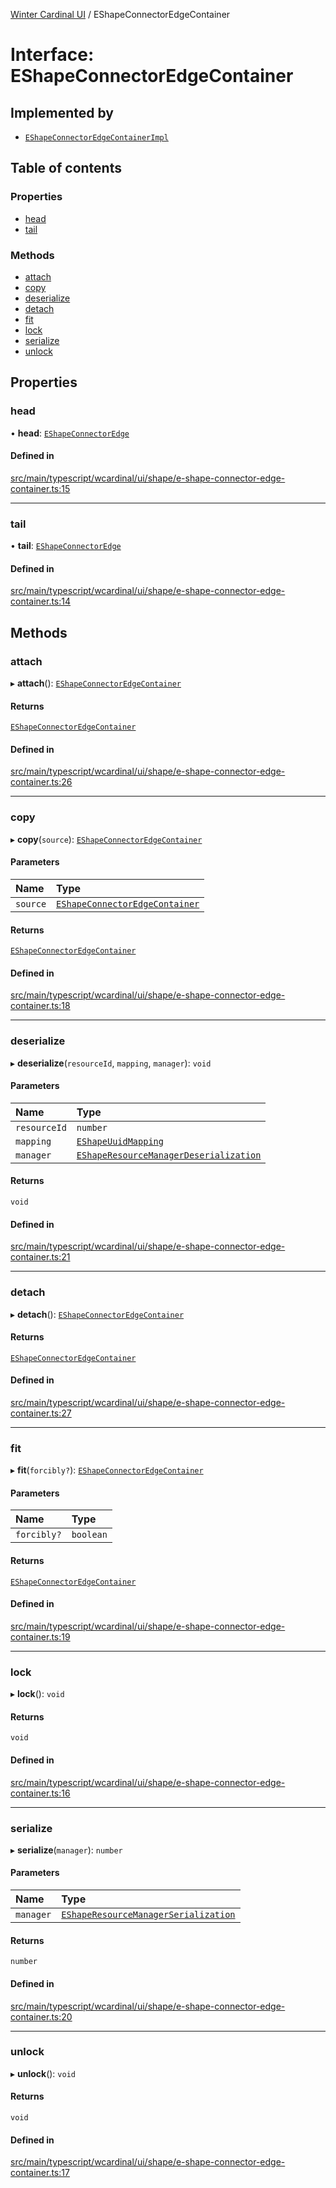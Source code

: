 [Winter Cardinal UI](../README.md) / EShapeConnectorEdgeContainer

# Interface: EShapeConnectorEdgeContainer

## Implemented by

- [`EShapeConnectorEdgeContainerImpl`](../classes/EShapeConnectorEdgeContainerImpl.md)

## Table of contents

### Properties

- [head](EShapeConnectorEdgeContainer.md#head)
- [tail](EShapeConnectorEdgeContainer.md#tail)

### Methods

- [attach](EShapeConnectorEdgeContainer.md#attach)
- [copy](EShapeConnectorEdgeContainer.md#copy)
- [deserialize](EShapeConnectorEdgeContainer.md#deserialize)
- [detach](EShapeConnectorEdgeContainer.md#detach)
- [fit](EShapeConnectorEdgeContainer.md#fit)
- [lock](EShapeConnectorEdgeContainer.md#lock)
- [serialize](EShapeConnectorEdgeContainer.md#serialize)
- [unlock](EShapeConnectorEdgeContainer.md#unlock)

## Properties

### head

• **head**: [`EShapeConnectorEdge`](EShapeConnectorEdge.md)

#### Defined in

[src/main/typescript/wcardinal/ui/shape/e-shape-connector-edge-container.ts:15](https://github.com/winter-cardinal/winter-cardinal-ui/blob/v0.154.0/src/main/typescript/wcardinal/ui/shape/e-shape-connector-edge-container.ts#L15)

___

### tail

• **tail**: [`EShapeConnectorEdge`](EShapeConnectorEdge.md)

#### Defined in

[src/main/typescript/wcardinal/ui/shape/e-shape-connector-edge-container.ts:14](https://github.com/winter-cardinal/winter-cardinal-ui/blob/v0.154.0/src/main/typescript/wcardinal/ui/shape/e-shape-connector-edge-container.ts#L14)

## Methods

### attach

▸ **attach**(): [`EShapeConnectorEdgeContainer`](EShapeConnectorEdgeContainer.md)

#### Returns

[`EShapeConnectorEdgeContainer`](EShapeConnectorEdgeContainer.md)

#### Defined in

[src/main/typescript/wcardinal/ui/shape/e-shape-connector-edge-container.ts:26](https://github.com/winter-cardinal/winter-cardinal-ui/blob/v0.154.0/src/main/typescript/wcardinal/ui/shape/e-shape-connector-edge-container.ts#L26)

___

### copy

▸ **copy**(`source`): [`EShapeConnectorEdgeContainer`](EShapeConnectorEdgeContainer.md)

#### Parameters

| Name | Type |
| :------ | :------ |
| `source` | [`EShapeConnectorEdgeContainer`](EShapeConnectorEdgeContainer.md) |

#### Returns

[`EShapeConnectorEdgeContainer`](EShapeConnectorEdgeContainer.md)

#### Defined in

[src/main/typescript/wcardinal/ui/shape/e-shape-connector-edge-container.ts:18](https://github.com/winter-cardinal/winter-cardinal-ui/blob/v0.154.0/src/main/typescript/wcardinal/ui/shape/e-shape-connector-edge-container.ts#L18)

___

### deserialize

▸ **deserialize**(`resourceId`, `mapping`, `manager`): `void`

#### Parameters

| Name | Type |
| :------ | :------ |
| `resourceId` | `number` |
| `mapping` | [`EShapeUuidMapping`](EShapeUuidMapping.md) |
| `manager` | [`EShapeResourceManagerDeserialization`](../classes/EShapeResourceManagerDeserialization.md) |

#### Returns

`void`

#### Defined in

[src/main/typescript/wcardinal/ui/shape/e-shape-connector-edge-container.ts:21](https://github.com/winter-cardinal/winter-cardinal-ui/blob/v0.154.0/src/main/typescript/wcardinal/ui/shape/e-shape-connector-edge-container.ts#L21)

___

### detach

▸ **detach**(): [`EShapeConnectorEdgeContainer`](EShapeConnectorEdgeContainer.md)

#### Returns

[`EShapeConnectorEdgeContainer`](EShapeConnectorEdgeContainer.md)

#### Defined in

[src/main/typescript/wcardinal/ui/shape/e-shape-connector-edge-container.ts:27](https://github.com/winter-cardinal/winter-cardinal-ui/blob/v0.154.0/src/main/typescript/wcardinal/ui/shape/e-shape-connector-edge-container.ts#L27)

___

### fit

▸ **fit**(`forcibly?`): [`EShapeConnectorEdgeContainer`](EShapeConnectorEdgeContainer.md)

#### Parameters

| Name | Type |
| :------ | :------ |
| `forcibly?` | `boolean` |

#### Returns

[`EShapeConnectorEdgeContainer`](EShapeConnectorEdgeContainer.md)

#### Defined in

[src/main/typescript/wcardinal/ui/shape/e-shape-connector-edge-container.ts:19](https://github.com/winter-cardinal/winter-cardinal-ui/blob/v0.154.0/src/main/typescript/wcardinal/ui/shape/e-shape-connector-edge-container.ts#L19)

___

### lock

▸ **lock**(): `void`

#### Returns

`void`

#### Defined in

[src/main/typescript/wcardinal/ui/shape/e-shape-connector-edge-container.ts:16](https://github.com/winter-cardinal/winter-cardinal-ui/blob/v0.154.0/src/main/typescript/wcardinal/ui/shape/e-shape-connector-edge-container.ts#L16)

___

### serialize

▸ **serialize**(`manager`): `number`

#### Parameters

| Name | Type |
| :------ | :------ |
| `manager` | [`EShapeResourceManagerSerialization`](../classes/EShapeResourceManagerSerialization.md) |

#### Returns

`number`

#### Defined in

[src/main/typescript/wcardinal/ui/shape/e-shape-connector-edge-container.ts:20](https://github.com/winter-cardinal/winter-cardinal-ui/blob/v0.154.0/src/main/typescript/wcardinal/ui/shape/e-shape-connector-edge-container.ts#L20)

___

### unlock

▸ **unlock**(): `void`

#### Returns

`void`

#### Defined in

[src/main/typescript/wcardinal/ui/shape/e-shape-connector-edge-container.ts:17](https://github.com/winter-cardinal/winter-cardinal-ui/blob/v0.154.0/src/main/typescript/wcardinal/ui/shape/e-shape-connector-edge-container.ts#L17)
